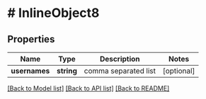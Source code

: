 # # InlineObject8

## Properties

Name | Type | Description | Notes
------------ | ------------- | ------------- | -------------
**usernames** | **string** | comma separated list | [optional]

[[Back to Model list]](../../README.md#models) [[Back to API list]](../../README.md#endpoints) [[Back to README]](../../README.md)
